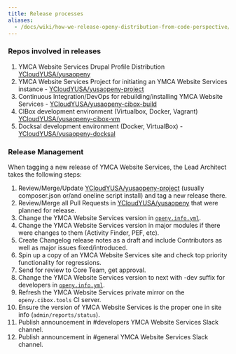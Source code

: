 ```yaml
---
title: Release processes
aliases:
  - /docs/wiki/how-we-release-openy-distribution-from-code-perspective/
---
```


### Repos involved in releases

1. YMCA Website Services Drupal Profile Distribution [YCloudYUSA/yusaopeny](https://github.com/YCloudYUSA/yusaopeny)
1. YMCA Website Services Project for initiating an YMCA Website Services instance - [YCloudYUSA/yusaopeny-project](https://github.com/YCloudYUSA/yusaopeny-project)
1. Continuous Integration/DevOps for rebuilding/installing YMCA Website Services - [YCloudYUSA/yusaopeny-cibox-build](https://github.com/YCloudYUSA/yusaopeny-cibox-build)
1. CIBox development environment (Virtualbox, Docker, Vagrant) [YCloudYUSA/yusaopeny-cibox-vm](https://github.com/YCloudYUSA/yusaopeny-cibox-vm)
1. Docksal development environment (Docker, VirtualBox) - [YCloudYUSA/yusaopeny-docksal](https://github.com/YCloudYUSA/yusaopeny-docksal)

### Release Management

When tagging a new release of YMCA Website Services, the Lead Architect takes the following steps:

1. Review/Merge/Update [YCloudYUSA/yusaopeny-project](https://github.com/YCloudYUSA/yusaopeny-project) (usually composer.json or/and oneline script install) and tag a new release there.
2. Review/Merge all Pull Requests in [YCloudYUSA/yusaopeny](https://github.com/YCloudYUSA/yusaopeny) that were planned for release.
3. Change the YMCA Website Services version in [`openy.info.yml`](https://github.com/YCloudYUSA/yusaopeny/blob/9.x-2.x/openy.info.yml#L5).
4. Change the YMCA Website Services version in major modules if there were changes to them (Activity Finder, PEF, etc).
5. Create Changelog release notes as a draft and include Contributors as well as major issues fixed/introduced.
6. Spin up a copy of an YMCA Website Services site and check top priority functionality for regressions.
7. Send for review to Core Team, get approval.
8. Change the YMCA Website Services version to next with -dev suffix for developers in [`openy.info.yml`](https://github.com/YCloudYUSA/yusaopeny/blob/main/openy.info.yml#L5).
9. Refresh the YMCA Website Services private mirror on the `openy.cibox.tools` CI server.
10. Ensure the version of YMCA Website Services is the proper one in site info (`admin/reports/status`).
11. Publish announcement in #developers YMCA Website Services Slack channel.
12. Publish announcement in #general YMCA Website Services Slack channel.
